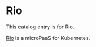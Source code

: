 # Rio
This catalog entry is for Rio.

[Rio](https://github.com/rancher/rio) is a microPaaS for Kubernetes.


